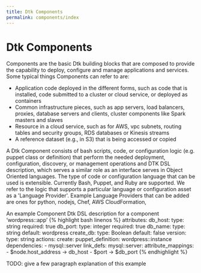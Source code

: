```yaml
---
title: Dtk Components
permalink: components/index
---
```


# Dtk Components

Components are the basic Dtk building blocks that are composed to provide the capability to deploy, configure and manage applications and services. Some typical things Components can refer to are:
* Application code deployed in the different forms, such as code that is installed, code submitted to a cluster or cloud service, or deployed as containers
* Common infrastructure pieces, such as app servers, load balancers, proxies, database servers and clients, cluster components like Spark masters and slaves
* Resource in a cloud service, such as for AWS, vpc subnets, routing tables and security groups, RDS databases or Kinesis streams
* A reference dataset (e.g., in S3) that is being accessed or copied

A Dtk Component consists of bash scripts, code, or configuration logic (e.g. puppet class or definition) that perform the needed deployment, configuration, discovery, or management operations and DTK DSL description, which serves a similar role as an interface serves in Object Oriented languages.
The type of code or configuration language that can be used is extensible. Currently Bash, Puppet, and Ruby are supported. We refer to the logic that supports a particular language or configuration asset as a 'Language Provider'. Example Language Providers that can be added are ones for python, nodejs, Chef, AWS CloudFormation,

An example Component Dtk DSL description for a component ‘wordpress::app’ 
{% highlight bash linenos %}
    attributes:
      db_host:
        type: string
        required: true
      db_port:
        type: integer
        required: true
      db_name:
        type: string
        default: wordpress
      create_db:
        type: Boolean
        default: false
      version:
        type: string
    actions:
      create:
        puppet_definition: wordpress::instance
    dependencies:
      - mysql::server
    link_defs:
      mysql::server:
        attribute_mappings:
        - $node.host_address -> db_host
        - $port -> $db_port
{% endhighlight %}

TODO: give a few paragraph explanation of this example
